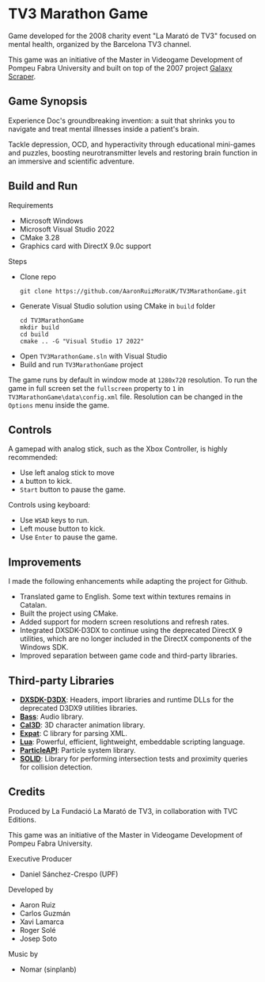 # TV3 Marathon Game

Game developed for the 2008 charity event "La Marató de TV3" focused on mental health, organized by the Barcelona TV3 channel.

This game was an initiative of the Master in Videogame Development of Pompeu Fabra University and built on top of the 2007 project [Galaxy Scraper](https://github.com/AaronRuizMoraUK/GalaxyScraper).

## Game Synopsis

Experience Doc's groundbreaking invention: a suit that shrinks you to navigate and treat mental illnesses inside a patient's brain.

Tackle depression, OCD, and hyperactivity through educational mini-games and puzzles, boosting neurotransmitter levels and restoring brain function in an immersive and scientific adventure.

## Build and Run

Requirements
- Microsoft Windows 
- Microsoft Visual Studio 2022
- CMake 3.28
- Graphics card with DirectX 9.0c support

Steps
- Clone repo
  ````
  git clone https://github.com/AaronRuizMoraUK/TV3MarathonGame.git
  ````
- Generate Visual Studio solution using CMake in `build` folder
  ```` 
  cd TV3MarathonGame
  mkdir build
  cd build
  cmake .. -G "Visual Studio 17 2022"
  ````
- Open `TV3MarathonGame.sln` with Visual Studio
- Build and run `TV3MarathonGame` project

The game runs by default in window mode at `1280x720` resolution. To run the game in full screen set the `fullscreen` property to `1` in  `TV3MarathonGame\data\config.xml` file. Resolution can be changed in the `Options` menu inside the game.

## Controls

A gamepad with analog stick, such as the Xbox Controller, is highly recommended:

- Use left analog stick to move
- `A` button to kick.
- `Start` button to pause the game.

Controls using keyboard:

- Use `WSAD` keys to run.
- Left mouse button to kick.
- Use `Enter` to pause the game.

## Improvements

I made the following enhancements while adapting the project for Github.

- Translated game to English. Some text within textures remains in Catalan.
- Built the project using CMake.
- Added support for modern screen resolutions and refresh rates.
- Integrated DXSDK-D3DX to continue using the deprecated DirectX 9 utilities, which are no longer included in the DirectX components of the Windows SDK.
- Improved separation between game code and third-party libraries.

## Third-party Libraries

- **[DXSDK-D3DX](https://www.nuget.org/packages/Microsoft.DXSDK.D3DX)**: Headers, import libraries and runtime DLLs for the deprecated D3DX9 utilities libraries. 
- **[Bass](https://www.un4seen.com/)**: Audio library.
- **[Cal3D](https://github.com/mp3butcher/Cal3D)**: 3D character animation library.
- **[Expat](https://github.com/libexpat/libexpat)**: C library for parsing XML.
- **[Lua](https://github.com/lua/lua)**: Powerful, efficient, lightweight, embeddable scripting language.
- **[ParticleAPI](https://github.com/davemc0/Particle)**: Particle system library.
- **[SOLID](https://github.com/dtecta/solid3)**: Library for performing intersection tests and proximity queries for collision detection.

## Credits

Produced by La Fundació La Marató de TV3, in collaboration with TVC Editions.

This game was an initiative of the Master in Videogame Development of Pompeu Fabra University.

Executive Producer

- Daniel Sánchez-Crespo (UPF)

Developed by

- Aaron Ruiz
- Carlos Guzmán
- Xavi Lamarca
- Roger Solé
- Josep Soto

Music by

- Nomar (sinplanb)
